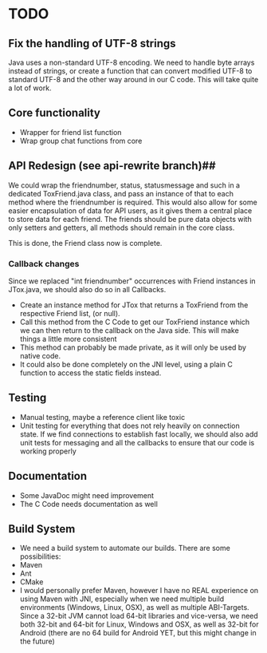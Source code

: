 TODO
========
## Fix the handling of UTF-8 strings ##
Java uses a non-standard UTF-8 encoding. We need to handle byte arrays instead of strings, or create a function that can convert modified UTF-8 to standard UTF-8 and the other way around in our C code. This will take quite a lot of work.

## Core functionality ##
- Wrapper for friend list function
- Wrap group chat functions from core

## API Redesign (see api-rewrite branch)##

We could wrap the friendnumber, status, statusmessage and such in a dedicated ToxFriend.java class, and pass 
an instance of that to each method where the friendnumber is required. This would also allow for some easier 
encapsulation of data for API users, as it gives them a central place to store data for each friend. The 
friends should be pure data objects with only setters and getters, all methods should remain in the core 
class.

This is done, the Friend class now is complete.

### Callback changes ###
Since we replaced "int friendnumber" occurrences with Friend instances in JTox.java, we should also do so in all Callbacks.

- Create an instance method for JTox that returns a ToxFriend from the respective Friend list, (or null).
- Call this method from the C Code to get our ToxFriend instance which we can then return to the callback on the Java side. This will make things a little more consistent
- This method can probably be made private, as it will only be used by native code.
- It could also be done completely on the JNI level, using a plain C function to access the static fields instead.

## Testing ##
- Manual testing, maybe a reference client like toxic
- Unit testing for everything that does not rely heavily on connection state. If we find connections to 
establish fast locally, we should also add unit tests for messaging and all the callbacks to ensure that our 
code is working properly

## Documentation ##
- Some JavaDoc might need improvement
- The C Code needs documentation as well

## Build System ##
- We need a build system to automate our builds. There are some possibilities:
- Maven
- Ant
- CMake
- I would personally prefer Maven, however I have no REAL experience on using Maven with JNI, especially when 
we need multiple build environments (Windows, Linux, OSX), as well as multiple ABI-Targets. Since a 32-bit 
JVM cannot load 64-bit libraries and vice-versa, we need both 32-bit and 64-bit for Linux, Windows and OSX, 
as well as 32-bit for Android (there are no 64 build for Android YET, but this might change in the future)
